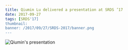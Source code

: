 ```yaml
---
title: Qiumin Lu delivered a presentation at SRDS ’17
date: 2017-09-27
tags: [SRDS'17]
thumbnail: 
banner: /2017/09/27/SRDS-2017/banner.png
---
```

![Qiumin's presentation](/2017/09/27/SRDS-2017/presentation.jpg)